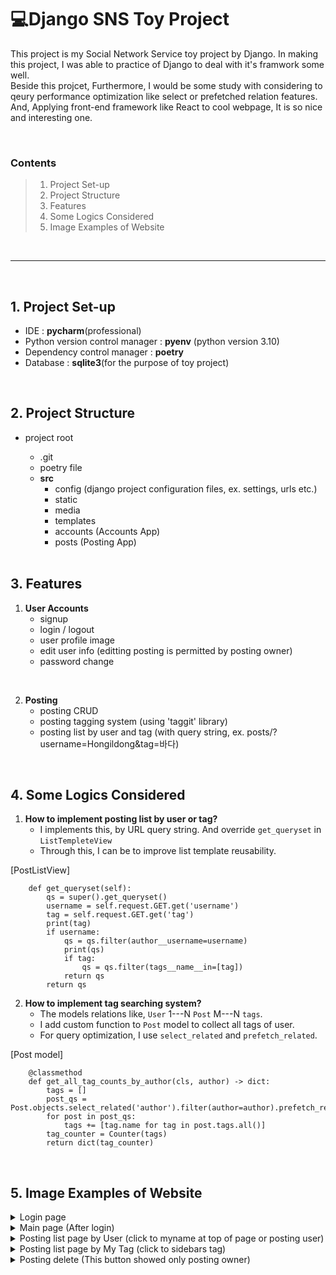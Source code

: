 # 💻**Django SNS Toy Project**

This project is my Social Network Service toy project by Django.
In making this project, I was able to practice of Django to deal with it's framwork some well.<br>
Beside this projcet, Furthermore, I would be some study with considering to qeury performance optimization like select or prefetched relation features.<br>
And, Applying front-end framework like React to cool webpage, It is so nice and interesting one.<br>

<br>

### Contents
> 1. Project Set-up
> 2. Project Structure
> 3. Features
> 4. Some Logics Considered
> 5. Image Examples of Website

<br>

---

<br>

## 1. Project Set-up
- IDE : **pycharm**(professional)
- Python version control manager : **pyenv** (python version 3.10)
- Dependency control manager : **poetry**
- Database : **sqlite3**(for the purpose of toy project)

<br>

## 2. Project Structure
- project root
  - .git
  - poetry file
  - **src**
      - config (django project configuration files, ex. settings, urls etc.)
      - static
      - media
      - templates
      - accounts (Accounts App)
      - posts (Posting App)

  <br>

## 3. Features

1. **User Accounts**
    - signup
    - login / logout
    - user profile image
    - edit user info  (editting posting is permitted by posting owner)
    - password change

<br>

2. **Posting**
    - posting CRUD
    - posting tagging system (using 'taggit' library)
    - posting list by user and tag (with query string, ex. posts/?username=Hongildong&tag=바다)

<br>

## 4. Some Logics Considered

1. **How to implement posting list by user or tag?**
    - I implements this, by URL query string. And override `get_queryset` in `ListTempleteView`
    - Through this, I can be to improve list template reusability.

[PostListView]
```
    def get_queryset(self):
        qs = super().get_queryset()
        username = self.request.GET.get('username')
        tag = self.request.GET.get('tag')
        print(tag)
        if username:
            qs = qs.filter(author__username=username)
            print(qs)
            if tag:
                qs = qs.filter(tags__name__in=[tag])
            return qs
        return qs
```

2. **How to implement tag searching system?**
    - The models relations like,  `User` 1---N `Post` M---N `tags`.
    - I add custom function to `Post` model to collect all tags of user.
    - For query optimization, I use `select_related` and `prefetch_related`.

 [Post model]
```
    @classmethod
    def get_all_tag_counts_by_author(cls, author) -> dict:
        tags = []
        post_qs = Post.objects.select_related('author').filter(author=author).prefetch_related('tags')
        for post in post_qs:
            tags += [tag.name for tag in post.tags.all()]
        tag_counter = Counter(tags)
        return dict(tag_counter)
```
 
<br>

## 5. Image Examples of Website
<details>
  <summary>Login page</summary>

  <img width="1198" alt="image" src="https://github.com/Kwon-sang/sns_prorject/assets/115248448/e035989d-6d0f-4d9f-99a8-3e5855bf32f6">
</details>

<details>
  <summary>Main page (After login) </summary>

  <img width="1199" alt="image" src="https://github.com/Kwon-sang/sns_prorject/assets/115248448/ed4dd767-ed2e-429a-a24e-1af4c8df98dc">
</details>

<details>
  <summary>Posting list page by User  (click to myname at top of page or posting user) </summary>

  <img width="1198" alt="image" src="https://github.com/Kwon-sang/sns_prorject/assets/115248448/1cdbbaf2-8b72-477c-92ea-33b1bc44a412">
</details>

<details>
  <summary>Posting list page by My Tag (click to sidebars tag) </summary>

  <img width="1199" alt="image" src="https://github.com/Kwon-sang/sns_prorject/assets/115248448/3555919c-bc81-4f3f-9cb4-e46d80bda349">
</details>

<details>
  <summary>Posting delete (This button showed only posting owner) </summary>

  <img width="1199" alt="image" src="https://github.com/Kwon-sang/sns_prorject/assets/115248448/77c044e9-d7e3-4589-ba74-bd7b1f21265d">
</details>
